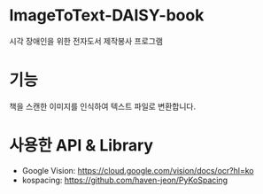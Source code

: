 # ImageToText-DAISY-book
시각 장애인을 위한 전자도서 제작봉사 프로그램

# 기능
책을 스캔한 이미지를 인식하여 텍스트 파일로 변환합니다.

# 사용한 API & Library
- Google Vision: https://cloud.google.com/vision/docs/ocr?hl=ko
- kospacing: https://github.com/haven-jeon/PyKoSpacing

